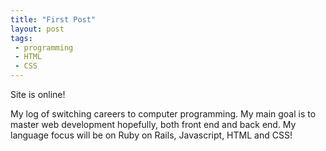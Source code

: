 ```yaml
---
title: "First Post"
layout: post
tags: 
 - programming
 - HTML
 - CSS
---
```


Site is online!

My log of switching careers to computer programming. My main goal is to master web development hopefully, both front end and back end. My language focus will be on Ruby on Rails, Javascript, HTML and CSS!